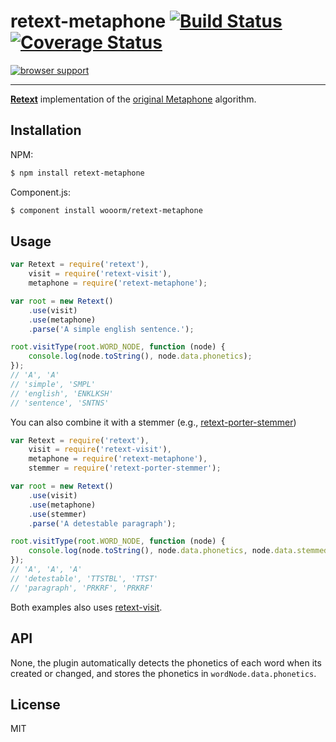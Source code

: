 # retext-metaphone [![Build Status](https://travis-ci.org/wooorm/retext-metaphone.svg?branch=master)](https://travis-ci.org/wooorm/retext-metaphone) [![Coverage Status](https://img.shields.io/coveralls/wooorm/retext-metaphone.svg)](https://coveralls.io/r/wooorm/retext-metaphone?branch=master)

[![browser support](https://ci.testling.com/wooorm/retext-metaphone.png) ](https://ci.testling.com/wooorm/retext-metaphone)

---

**[Retext](https://github.com/wooorm/retext "Retext")** implementation of the [original Metaphone](http://en.wikipedia.org/wiki/Metaphone) algorithm.

## Installation

NPM:
```sh
$ npm install retext-metaphone
```

Component.js:
```sh
$ component install wooorm/retext-metaphone
```

## Usage

```js
var Retext = require('retext'),
    visit = require('retext-visit'),
    metaphone = require('retext-metaphone');

var root = new Retext()
    .use(visit)
    .use(metaphone)
    .parse('A simple english sentence.');

root.visitType(root.WORD_NODE, function (node) {
    console.log(node.toString(), node.data.phonetics);
});
// 'A', 'A'
// 'simple', 'SMPL'
// 'english', 'ENKLKSH'
// 'sentence', 'SNTNS'
```

You can also combine it with a stemmer (e.g., [retext-porter-stemmer](https://github.com/wooorm/retext-porter-stemmer))

```js
var Retext = require('retext'),
    visit = require('retext-visit'),
    metaphone = require('retext-metaphone'),
    stemmer = require('retext-porter-stemmer');

var root = new Retext()
    .use(visit)
    .use(metaphone)
    .use(stemmer)
    .parse('A detestable paragraph');

root.visitType(root.WORD_NODE, function (node) {
    console.log(node.toString(), node.data.phonetics, node.data.stemmedPhonetics);
});
// 'A', 'A', 'A'
// 'detestable', 'TTSTBL', 'TTST'
// 'paragraph', 'PRKRF', 'PRKRF'
```

Both examples also uses [retext-visit](https://github.com/wooorm/retext-visit).

## API
None, the plugin automatically detects the phonetics of each word when its created or changed, and stores the phonetics in `wordNode.data.phonetics`.

## License

  MIT
